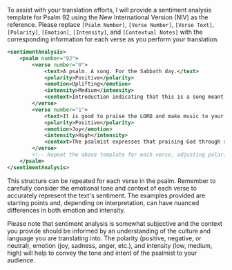 To assist with your translation efforts, I will provide a sentiment analysis template for Psalm 92 using the New International Version (NIV) as the reference. Please replace `[Psalm Number]`, `[Verse Number]`, `[Verse Text]`, `[Polarity]`, `[Emotion]`, `[Intensity]`, and `[Contextual Notes]` with the corresponding information for each verse as you perform your translation.

```xml
<sentimentAnalysis>
    <psalm number="92">
        <verse number="0">
            <text>A psalm. A song. For the Sabbath day.</text>
            <polarity>Positive</polarity>
            <emotion>Uplifting</emotion>
            <intensity>Medium</intensity>
            <context>Introduction indicating that this is a song meant for the Sabbath, a day of rest and worship.</context>
        </verse>
        <verse number="1">
            <text>It is good to praise the LORD and make music to your name, O Most High,</text>
            <polarity>Positive</polarity>
            <emotion>Joy</emotion>
            <intensity>High</intensity>
            <context>The psalmist expresses that praising God through song is a good and joyful act.</context>
        </verse>
        <!-- Repeat the above template for each verse, adjusting polarity, emotion, intensity, and contextual notes accordingly. -->
    </psalm>
</sentimentAnalysis>
```

This structure can be repeated for each verse in the psalm. Remember to carefully consider the emotional tone and context of each verse to accurately represent the text's sentiment. The examples provided are starting points and, depending on interpretation, can have nuanced differences in both emotion and intensity. 

Please note that sentiment analysis is somewhat subjective and the context you provide should be informed by an understanding of the culture and language you are translating into. The polarity (positive, negative, or neutral), emotion (joy, sadness, anger, etc.), and intensity (low, medium, high) will help to convey the tone and intent of the psalmist to your audience.